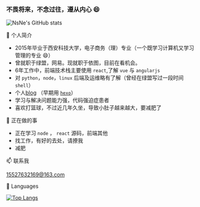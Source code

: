 ### 不畏将来，不念过往，遵从内心 😄

<!--
**NsNe/nsne** is a ✨ _special_ ✨ repository because its `README.md` (this file) appears on your GitHub profile.

Here are some ideas to get you started:

- 🔭 I’m currently working on ...
- 🌱 I’m currently learning ...
- 👯 I’m looking to collaborate on ...
- 🤔 I’m looking for help with ...
- 💬 Ask me about ...
- 📫 How to reach me: ...
- 😄 Pronouns: ...
- ⚡ Fun fact: ...
-->

![NsNe's GitHub stats](https://github-readme-stats.vercel.app/api?username=nsne&theme=onedark) 

🔭 个人简介

* 2015年毕业于西安科技大学，电子商务（理）专业（一个既学习计算机又学习管理的专业 😄）
* 曾就职于绿盟，网易。现就职于依图，目前在看机会。
* 6年工作中，前端技术栈主要使用 `react`,了解 `vue` 与 `angularjs` 
* 对 `python`，`node`，`linux` 后端及运维略有了解（曾经在绿盟写过一段时间 `shell`）
* 个人[blog](https://segmentfault.com/u/nsne) （早期用 [`hexo`](https://nsne.github.io/)）
* 学习与解决问题能力强，代码强迫症患者
* 喜欢打篮球，不过近几年久坐，导致小肚子越来越大，要减肥了

 🌱 正在做的事
 
 * 正在学习 `node` ， `react` 源码，前端其他
 * 找工作，有好的去处，请撩我
 * 减肥
 
 📫 联系我
 
 15527632169@163.com
 
 🚏 Languages
 
 [![Top Langs](https://github-readme-stats.vercel.app/api/top-langs/?username=nsne&layout=compact)](https://github.com/anuraghazra/github-readme-stats)



 
 
